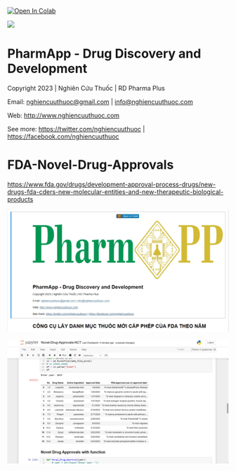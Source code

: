 <a href="https://github.com/nghiencuuthuoc/PharmApp/PharmApp.ipynb" target="_parent"><img src="https://colab.research.google.com/assets/colab-badge.svg" alt="Open In Colab"/></a>

![](https://raw.githubusercontent.com/nghiencuuthuoc/PharmApp/master/PharmApp-logo.png)
# PharmApp - Drug Discovery and Development
Copyright 2023 | Nghiên Cứu Thuốc | RD Pharma Plus

Email: nghiencuuthuoc@gmail.com | info@nghiencuuthuoc.com

Web: http://www.nghiencuuthuoc.com

See more: https://twitter.com/nghiencuuthuoc | https://facebook.com/nghiencuuthuoc


# FDA-Novel-Drug-Approvals
https://www.fda.gov/drugs/development-approval-process-drugs/new-drugs-fda-cders-new-molecular-entities-and-new-therapeutic-biological-products


![](images/nghiencuuthuoc-FDA-Novel-Drug-Approvals-nct-1.jpg)

![](images/nghiencuuthuoc-FDA-Novel-Drug-Approvals-nct-2.png)
